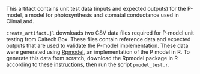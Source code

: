 This artifact contains unit test data (inputs and expected outputs) for the P-model, a model for photosynthesis and stomatal conductance used in ClimaLand. 

`create_artifact.jl` downloads two CSV data files required for P-model unit testing from Caltech Box. These files contain reference data and expected outputs that are used to validate the P-model implementation. These data were generated using [Rpmodel](https://github.com/geco-bern/rpmodel), an implementation of the P model in R. To generate this data from scratch, download the Rpmodel package in R according to these [instructions](https://github.com/geco-bern/rpmodel), then run the script `pmodel_test.r`.